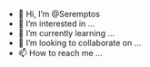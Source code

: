 - 👋 Hi, I’m @Seremptos
- 👀 I’m interested in ...
- 🌱 I’m currently learning ...
- 💞️ I’m looking to collaborate on ...
- 📫 How to reach me ...

<!---
Seremptos/Seremptos is a ✨ special ✨ repository because its `README.md` (this file) appears on your GitHub profile.
You can click the Preview link to take a look at your changes.
--->
